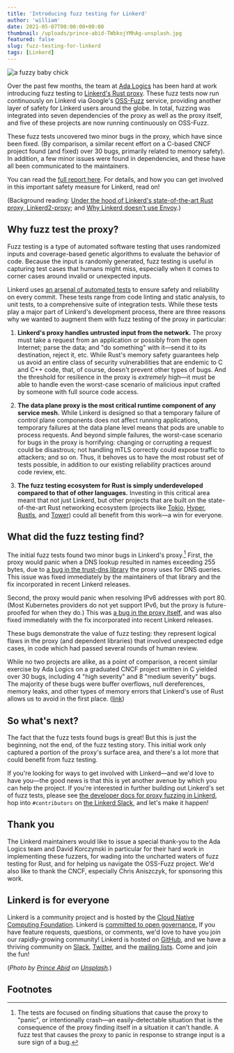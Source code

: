 ```yaml
---
title: 'Introducing fuzz testing for Linkerd'
author: 'william'
date: 2021-05-07T00:00:00+00:00
thumbnail: /uploads/prince-abid-TWbkojYMhAg-unsplash.jpg
featured: false
slug: fuzz-testing-for-linkerd
tags: [Linkerd]
---
```


![a fuzzy baby chick](/uploads/prince-abid-TWbkojYMhAg-unsplash.jpg)

Over the past few months, the team at [Ada Logics](https://adalogics.com/) has
been hard at work introducing fuzz testing to [Linkerd's Rust
proxy](https://linkerd.io/2020/07/23/under-the-hood-of-linkerds-state-of-the-art-rust-proxy-linkerd2-proxy/).
These fuzz tests now run continuously on Linkerd via Google's
[OSS-Fuzz](https://github.com/google/oss-fuzz) service, providing another layer
of safety for Linkerd users around the globe. In total, fuzzing was integrated
into seven dependencies of the proxy as well as the proxy itself, and five of
these projects are now running continuously on OSS-Fuzz.

These fuzz tests uncovered two minor bugs in the proxy, which have since been
fixed. (By comparison, a similar recent effort on a C-based CNCF project found
(and fixed) over 30 bugs, primarily related to memory safety). In addition, a
few minor issues were found in dependencies, and these have all been
communicated to the maintainers.

You can read the [full report
here](https://github.com/linkerd/linkerd2-proxy/blob/main/docs/reports/linkerd2-proxy-fuzzing-report.pdf).
For details, and how you can get involved in this important safety measure for
Linkerd, read on!

(Background reading: [Under the hood of Linkerd's state-of-the-art Rust proxy,
Linkerd2-proxy](https://linkerd.io/2020/07/23/under-the-hood-of-linkerds-state-of-the-art-rust-proxy-linkerd2-proxy/);
and [Why Linkerd doesn't use
Envoy](https://linkerd.io/2020/12/03/why-linkerd-doesnt-use-envoy/).)

## Why fuzz test the proxy?

Fuzz testing is a type of automated software testing that uses randomized
inputs and coverage-based genetic algorithms to evaluate the behavior of code.
Because the input is randomly generated, fuzz testing is useful in capturing
test cases that humans might miss, especially when it comes to corner cases
around invalid or unexpected inputs.

Linkerd uses [an arsenal of automated
tests](https://github.com/linkerd/linkerd2/actions) to ensure safety and
reliability on every commit. These tests range from code linting and static
analysis, to unit tests, to a comprehensive suite of integration tests. While
these tests play a major part of Linkerd's development process, there are
three reasons why we wanted to augment them with fuzz testing of the proxy in
particular:

1. **Linkerd's proxy handles untrusted input from the network.** The proxy must
take a request from an application or possibly from the open Internet; parse
the data; and "do something" with it—send it to its destination, reject it,
etc. While Rust's memory safety guarantees help us avoid an entire class of
security vulnerabilities that are endemic to C and C++ code, that, of course,
doesn't prevent other types of bugs. And the threshold for resilience in the
proxy is _extremely_ high—it must be able to handle even the worst-case
scenario of malicious input crafted by someone with full source code access.

2. **The data plane proxy is the most critical runtime component of any service
mesh.** While Linkerd is designed so that a temporary failure of control plane
components does not affect running applications, temporary failures at the data
plane level means that pods are unable to process requests. And beyond simple
failures, the worst-case scenario for bugs in the proxy is horrifying: changing
or corrupting a request could be disastrous; not handling mTLS correctly could
expose traffic to attackers; and so on. Thus, it behoves us to have the most
robust set of tests possible, in addition to our existing reliability practices
around code review, etc.

3. **The fuzz testing ecosystem for Rust is simply underdeveloped compared to
that of other languages.** Investing in this critical area meant that not just
Linkerd, but other projects that are built on the state-of-the-art Rust
networking ecosystem (projects like [Tokio](https://tokio.rs/),
[Hyper](https://hyper.rs/), [Rustls](https://github.com/ctz/rustls), and
[Tower](https://github.com/tower-rs/tower)) could all benefit from this work—a
win for everyone.

## What did the fuzz testing find?

The initial fuzz tests found two minor bugs in Linkerd's proxy.[^1] First, the
proxy would panic when a DNS lookup resulted in names exceeding 255 bytes, due
to [a bug in the trust-dns
library](https://github.com/bluejekyll/trust-dns/issues/1447) the proxy uses
for DNS queries. This issue was fixed immediately by the maintainers of that
library and the fix incorporated in recent Linkerd releases.

Second, the proxy would panic when resolving IPv6 addresses with port 80. (Most
Kubernetes providers do not yet support IPv6, but the proxy is future-proofed
for when they do.) This was [a bug in the proxy
itself](https://github.com/linkerd/linkerd2-proxy/pull/976), and was also fixed
immediately with the fix incorporated into recent Linkerd releases.

These bugs demonstrate the value of fuzz testing: they represent logical flaws
in the proxy (and dependent libraries) that involved unexpected edge cases, in
code which had passed several rounds of human review.

While no two projects are alike, as a point of comparison, a recent similar
exercise by Ada Logics on a graduated CNCF project written in C yielded over 30
bugs, including 4 "high severity" and 8 "medium severity" bugs. The majority of
these bugs were buffer overflows, null dereferences, memory leaks, and other
types of memory errors that Linkerd's use of Rust allows us to avoid in the
first place.
([link](https://www.cncf.io/blog/2020/12/15/securing-open-source-fuzzing-integration-vulnerability-analysis-and-bug-fixing-of-fluent-bit/))

## So what's next?

The fact that the fuzz tests found bugs is great! But this is just the
beginning, not the end, of the fuzz testing story. This initial work only
captured a portion of the proxy's surface area, and there's a lot more that
could benefit from fuzz testing.

If you're looking for ways to get involved with Linkerd—and we'd love to have
you—the good news is that this is yet another avenue by which you can help the
project. If you're interested in further building out Linkerd's set of fuzz
tests, please see [the developer docs for proxy fuzzing in
Linkerd](https://github.com/linkerd/linkerd2-proxy/blob/main/docs/FUZZING.md),
hop into `#contributors` on [the Linkerd Slack](https://slack.linkerd.io), and
let's make it happen!

## Thank you

The Linkerd maintainers would like to issue a special thank-you to the Ada
Logics team and David Korczynski in particular for their hard work in
implementing these fuzzers, for wading into the uncharted waters of fuzz
testing for Rust, and for helping us navigate the OSS-Fuzz project. We'd also
like to thank the CNCF, especially Chris Aniszczyk, for sponsoring this work.

## Linkerd is for everyone

Linkerd is a community project and is hosted by the
[Cloud Native Computing Foundation](https://cncf.io/). Linkerd is
[committed to open governance.](https://linkerd.io/2019/10/03/linkerds-commitment-to-open-governance/)
If you have feature requests, questions, or comments, we'd love to have you join
our rapidly-growing community! Linkerd is hosted on
[GitHub](https://github.com/linkerd/), and we have a thriving community on
[Slack](https://slack.linkerd.io/), [Twitter](https://twitter.com/linkerd), and
the [mailing lists](https://linkerd.io/2/get-involved/). Come and join the fun!

(*Photo by [Prince Abid](https://unsplash.com/@princeabid708?utm_source=unsplash&utm_medium=referral&utm_content=creditCopyText") on [Unsplash](https://unsplash.com/s/photos/fuzz?utm_source=unsplash&utm_medium=referral&utm_content=creditCopyText).*)
  
## Footnotes

[^1]: The tests are focused on finding situations that cause the proxy to "panic", or intentionally crash—an easily-detectable situation that is the consequence of the proxy finding itself in a situation it can't handle. A fuzz test that causes the proxy to panic in response to strange input is a sure sign of a bug.
